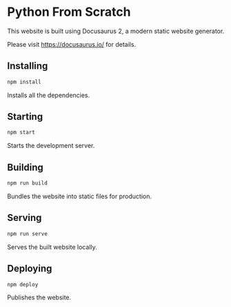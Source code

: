 # Python From Scratch

This website is built using Docusaurus 2, a modern static website generator.

Please visit <https://docusaurus.io/> for details.

## Installing

```bash
npm install
```

Installs all the dependencies.

## Starting

```bash
npm start
```

Starts the development server.

## Building

```bash
npm run build
```

Bundles the website into static files for production.

## Serving

```bash
npm run serve
```

Serves the built website locally.

## Deploying

```bash
npm deploy
```

Publishes the website.
